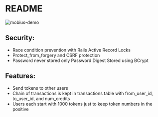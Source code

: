 # README

![mobius-demo](/assets/images/mobius_demo.gif)

## Security:
* Race condition prevention with Rails Active Record Locks
* Protect_from_forgery and CSRF protection
* Password never stored only Password Digest Stored using BCrypt

## Features:
* Send tokens to other users
* Chain of transactions is kept in transactions table with from_user_id, to_user_id, and num_credits
* Users each start with 1000 tokens just to keep token numbers in the positive
